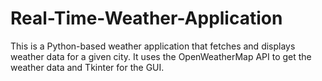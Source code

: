# Real-Time-Weather-Application
This is a Python-based weather application that fetches and displays weather data for a given city. It uses the OpenWeatherMap API to get the weather data and Tkinter for the GUI.
